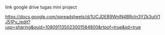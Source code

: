 link google drive tugas mini project

https://docs.google.com/spreadsheets/d/1UCJDEB9WnlN4BRcIn3YZk3utV1J51Py_/edit?usp=sharing&ouid=108091135023001584800&rtpof=true&sd=true